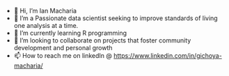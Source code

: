 - 👋 Hi, I’m Ian Macharia
- 👀 I’m a Passionate data scientist seeking to improve standards of living one analysis at a time. 
- 🌱 I’m currently learning R programming
- 💞️ I’m looking to collaborate on projects that foster community development and personal growth
- 📫 How to reach me on linkedIn @ https://www.linkedin.com/in/gichoya-macharia/

<!---
I-Macharia/I-Macharia is a ✨ special ✨ repository because its `README.md` (this file) appears on your GitHub profile.
You can click the Preview link to take a look at your changes.
--->
